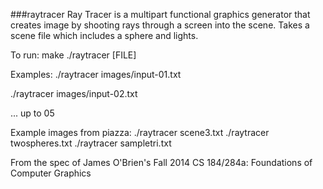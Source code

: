 ###raytracer
Ray Tracer is a multipart functional graphics generator that creates image by shooting rays through a screen into the scene. Takes a scene file which includes a sphere and lights.

To run:
make
./raytracer [FILE]

Examples:
./raytracer images/input-01.txt

./raytracer images/input-02.txt

... up to 05

Example images from piazza:
./raytracer scene3.txt
./raytracer twospheres.txt
./raytracer sampletri.txt

From the spec of James O'Brien's Fall 2014 CS 184/284a: Foundations of Computer Graphics
